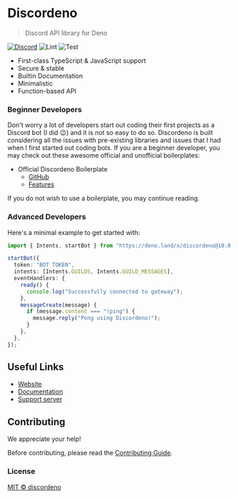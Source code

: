 # Discordeno

> Discord API library for Deno

[![Discord](https://img.shields.io/discord/785384884197392384?color=7289da&logo=discord&logoColor=dark)](https://discord.com/invite/5vBgXk3UcZ)
![Lint](https://github.com/discordeno/discordeno/workflows/Lint/badge.svg)
![Test](https://github.com/discordeno/discordeno/workflows/Test/badge.svg)

- First-class TypeScript & JavaScript support
- Secure & stable
- Builtin Documentation
- Minimalistic
- Function-based API

### Beginner Developers

Don't worry a lot of developers start out coding their first projects as a Discord bot (I did 😉) and it is not so easy to do so. Discordeno is built considering all the issues with pre-existing libraries and issues that I had when I first started out coding bots.
If you are a beginner developer, you may check out these awesome official and unofficial boilerplates:

- Official Discordeno Boilerplate
  - [GitHub](https://github.com/Skillz4Killz/Discordeno-bot-template)
  - [Features](https://github.com/Skillz4Killz/Discordeno-bot-template#features)

If you do not wish to use a boilerplate, you may continue reading.

### Advanced Developers

Here's a minimal example to get started with:

```typescript
import { Intents, startBot } from "https://deno.land/x/discordeno@10.0.0/mod.ts";

startBot({
  token: "BOT TOKEN",
  intents: [Intents.GUILDS, Intents.GUILD_MESSAGES],
  eventHandlers: {
    ready() {
      console.log("Successfully connected to gateway");
    },
    messageCreate(message) {
      if (message.content === "!ping") {
        message.reply("Pong using Discordeno!");
      }
    },
  },
});
```

## Useful Links

- [Website](https://discordeno.mod.land)
- [Documentation](https://doc.deno.land/https/deno.land/x/discordeno/mod.ts)
- [Support server](https://discord.com/invite/5vBgXk3UcZ)

## Contributing

We appreciate your help!

Before contributing, please read the [Contributing Guide](https://github.com/discordeno/discordeno/blob/master/.github/CONTRIBUTING.md).

### License

[MIT © discordeno](https://github.com/discordeno/discordeno/blob/master/LICENSE)
